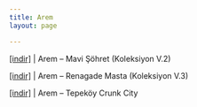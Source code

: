 ```yaml
---
title: Arem
layout: page

---
```

<a href="https://cloud.mail.ru/public/e7ee85906da3/Arem%20-%20Mavi%20%C5%9E%C3%B6hret%20%28Koleksiyon%20Vol.%20II%29" target="_blank">[indir]</a>   |   Arem &#8211; Mavi Şöhret (Koleksiyon V.2)

<a href="https://cloud.mail.ru/public/22e5d9b9215b/Arem%20-%20Renagade%20Masta%20(Kolleksiyon%20Vol.%203)" target="_blank">[indir]</a>   |   Arem &#8211; Renagade Masta (Koleksiyon V.3)

<a href="https://cloud.mail.ru/public/ed40d3e509c6/Arem%20-%20Tepek%C3%B6y%20Crunk%20City" target="_blank">[indir]</a>   |   Arem &#8211; Tepeköy Crunk City